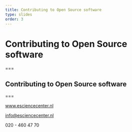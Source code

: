 ```yaml
---
title: Contributing to Open Source software 
type: slides
order: 3
---
```


<!-- .slide: data-state="title" -->

# Contributing to Open Source software  

===

<!-- .slide: data-state="standard" -->

## Contributing to Open Source software  <TODO> 
 

===

<!-- .slide: data-state="keepintouch" -->

www.esciencecenter.nl

info@esciencecenter.nl
 
020 - 460 47 70   

